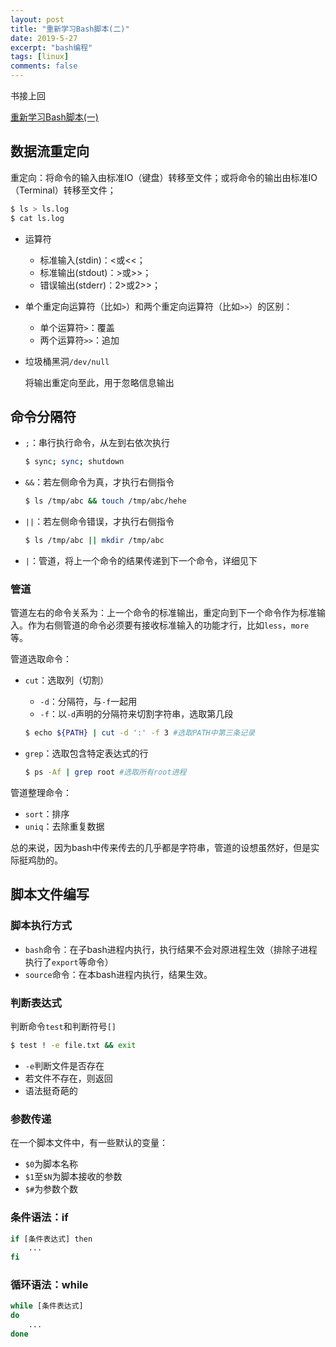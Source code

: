 ```yaml
---
layout: post
title: "重新学习Bash脚本(二)"
date: 2019-5-27
excerpt: "bash编程"
tags: [linux]
comments: false
---
```


书接上回

[重新学习Bash脚本(一)](https://excitedspider.github.io/%E9%87%8D%E6%96%B0%E5%AD%A6%E4%B9%A0Bash%E8%84%9A%E6%9C%AC(%E4%B8%80)/)



## 数据流重定向

重定向：将命令的输入由标准IO（键盘）转移至文件；或将命令的输出由标准IO（Terminal）转移至文件；

```bash
$ ls > ls.log
$ cat ls.log 
```

- 运算符

  - 标准输入(stdin)：<或<<；
  - 标准输出(stdout)：>或>>；
  - 错误输出(stderr)：2>或2>>；

- 单个重定向运算符（比如`>`）和两个重定向运算符（比如`>>`）的区别：

  - 单个运算符`>`：覆盖
  - 两个运算符`>>`：追加

- 垃圾桶黑洞`/dev/null`

  将输出重定向至此，用于忽略信息输出

## 命令分隔符

- `;`：串行执行命令，从左到右依次执行

  ```bash
  $ sync; sync; shutdown
  ```

- `&&`：若左侧命令为真，才执行右侧指令

  ```bash
  $ ls /tmp/abc && touch /tmp/abc/hehe
  ```

- `||`：若左侧命令错误，才执行右侧指令

  ```bash
  $ ls /tmp/abc || mkdir /tmp/abc
  ```

- `|`：管道，将上一个命令的结果传递到下一个命令，详细见下

### 管道

管道左右的命令关系为：上一个命令的标准输出，重定向到下一个命令作为标准输入。作为右侧管道的命令必须要有接收标准输入的功能才行，比如`less`，`more`等。

管道选取命令：

- `cut`：选取列（切割）

  - `-d`：分隔符，与`-f`一起用
  - `-f`：以`-d`声明的分隔符来切割字符串，选取第几段

  ```bash
  $ echo ${PATH} | cut -d ':' -f 3 #选取PATH中第三条记录
  ```

- `grep`：选取包含特定表达式的行

  ```bash
  $ ps -Af | grep root #选取所有root进程
  ```

管道整理命令：

- `sort`：排序
- `uniq`：去除重复数据

总的来说，因为bash中传来传去的几乎都是字符串，管道的设想虽然好，但是实际挺鸡肋的。

## 脚本文件编写

### 脚本执行方式

- `bash`命令：在子bash进程内执行，执行结果不会对原进程生效（排除子进程执行了`export`等命令）
- `source`命令：在本bash进程内执行，结果生效。

### 判断表达式

判断命令`test`和判断符号`[]`

```bash
$ test ! -e file.txt && exit
```

- `-e`判断文件是否存在
- 若文件不存在，则返回
- 语法挺奇葩的

### 参数传递

在一个脚本文件中，有一些默认的变量：

- `$0`为脚本名称
- `$1`至`$N`为脚本接收的参数
- `$#`为参数个数

### 条件语法：if

```bash
if [条件表达式] then
	...
fi
```

### 循环语法：while

```bash
while [条件表达式]
do
	...
done
```

